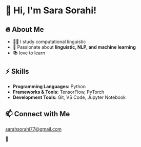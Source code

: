 # 👋 Hi, I'm Sara Sorahi!

## 🔥 About Me
- 👨‍💻 I study computational linguistic 
- 🧠 Passionate about **linguistic, NLP, and machine learning**
- 📚 love to learn

## ⚡ Skills
- **Programming Languages:** Python
- **Frameworks & Tools:** TensorFlow, PyTorch
- **Development Tools:** Git, VS Code, Jupyter Notebook

## 📫 Connect with Me
sarahsorahi77@gmail.com

 🚀

